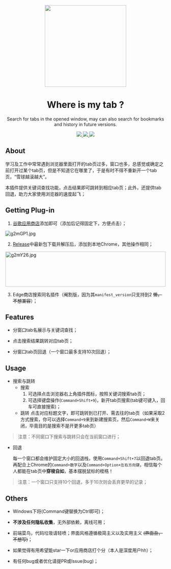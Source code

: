 
<p align = "center">

<img src="https://z3.ax1x.com/2021/05/17/g2EMt0.png" width="256" />

</p>

<h1 align="center">Where is my tab ?</h1>

<div align = "center">

Search for tabs in the opened window, may can also search for bookmarks and history in future versions.

<a href = "https://github.com/LEODPEN/Where-is-my-tab/"> <img src="https://img.shields.io/badge/version-1.2-orange"> </a>
<a href = "https://chrome.google.com/webstore/detail/where-is-my-tab/abccjdbmfpgocjjmebdjogoophngecfe?hl=zh-CN&authuser=0" > <img src="https://img.shields.io/badge/platform-chrome-red"> </a>
<a href = "https://github.com/LEODPEN/Where-is-my-tab/blob/main/LICENSE"> <img src="https://img.shields.io/github/license/LEODPEN/Where-is-my-tab"> </a>
</div>

## About

学习及工作中常常遇到浏览器里面打开的tab页过多，窗口也多，总感觉或确定之前打开过某个tab页，但是不知道它在哪里了，于是有时不得不重新开一个tab页，“雪球越滚越大”。

本插件提供关键词查找功能，点击结果即可跳转到相应tab页；此外，还提供tab回退，助力大家使用浏览器的速度起飞；

## Getting Plug-in

1. [谷歌应用商店](https://chrome.google.com/webstore/detail/where-is-my-tab/abccjdbmfpgocjjmebdjogoophngecfe?hl=zh-CN&authuser=0)添加即可（添加后记得固定下，方便点击）；

<img src="https://z3.ax1x.com/2021/05/17/g2mGP1.jpg" alt="g2mGP1.jpg" />

2. [Release](https://github.com/LEODPEN/Where-is-my-tab/releases/tag/1.2)中最新包下载并解压后，添加到本地Chrome，其他操作相同；

<img src="https://z3.ax1x.com/2021/05/17/g2mY26.jpg" alt="g2mY26.jpg" height = "110" width = "100%"/>

3. Edge商店搜索同名插件（阉割版，因为其`manifest_version`只支持到2 ~~懒，不想兼容~~）；

## Features

+ 分窗口tab名展示与关键词查找；

+ 点击搜索结果跳转对应tab页；

+ 分窗口tab页回退（一个窗口最多支持10次回退）；

## Usage

+ 搜索与跳转
    + 搜索
        1. 可选择点击浏览器右上角插件图标，按照关键词搜索tab页；
        2. 可选择键盘操作(`Command+Shift+9`)，新开tab页搜索(tab键可键入，回车可直接搜索)；
    + 跳转
        点击对应标题文字，即可跳转到已打开、需去往的tab页（如果采取2方式搜索，你可以选择`Command+9`来到新建搜索页，然后`Command+W`来关闭，毕竟目的是搜索不是开更多tab页）

> 注意：不同窗口下搜索与跳转只会在当前窗口进行；

+ 回退

    每一个窗口都会维护固定大小的回退栈，使用`Command+Shift+7`以回退tab页。再配合上Chrome的`Command+数字`以及`Command+Option+左右方向键`，相信每个人都能在tab页中**穿梭自如**，基本摆脱鼠标的桎梏！

> 注意：一个窗口只支持10个回退，多于10次则会丢弃更早的记录；

## Others

+ Windows下将(Command键替换为Ctrl即可)；

+ **不涉及任何隐私收集**，无外部依赖，离线可用；

+ 前端菜鸟，代码垃圾请轻喷；界面风格遵循极简主义以及实用主义 ~~(界面丑，不想写)~~；

+ 如果觉得有用希望能star一下or应用商店打个分（本人是深度用户hh）；

+ 有任何bug或者优化请提PR或Issue(bug)；
